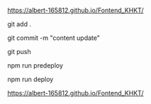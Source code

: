 <!-- link run website when deploy -->

https://albert-165812.github.io/Fontend_KHKT/

<!-- write line code when you need deploy -->

<!-- B1 -->

git add .

<!-- B2 -->

git commit -m "content update"

<!-- B3 -->

git push

<!-- B4 -->

npm run predeploy

<!-- B5 -->

npm run deploy

<!-- finish -->

https://albert-165812.github.io/Fontend_KHKT/

<!-- link http server current -->

